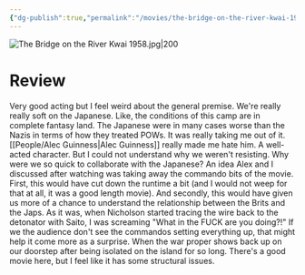 ```yaml
---
{"dg-publish":true,"permalink":"/movies/the-bridge-on-the-river-kwai-1957/","tags":["movies"],"created":"2024-06-18","updated":"2024-08-19"}
---
```



![The Bridge on the River Kwai 1958.jpg|200](/img/user/Attachments/The%20Bridge%20on%20the%20River%20Kwai%201958.jpg)

# Review

Very good acting but I feel weird about the general premise. We're really really soft on the Japanese. Like, the conditions of this camp are in complete fantasy land. The Japanese were in many cases worse than the Nazis in terms of how they treated POWs. It was really taking me out of it. [[People/Alec Guinness\|Alec Guinness]] really made me hate him. A well-acted character. But I could not understand why we weren't resisting. Why were we so quick to collaborate with the Japanese? An idea Alex and I discussed after watching was taking away the commando bits of the movie. First, this would have cut down the  runtime a bit (and I would not weep for that at all, it was a good length movie). And secondly, this would have given us more of a chance to understand the relationship between the Brits and the Japs. As it was, when Nicholson started tracing the wire back to the detonator with Saito, I was screaming "What in the FUCK are you doing?!" If we the audience don't see the commandos setting everything up, that might help it come more as a surprise. When the war proper shows back up on our doorstep after being isolated on the island for so long. There's a good movie here, but I feel like it has some structural issues.
